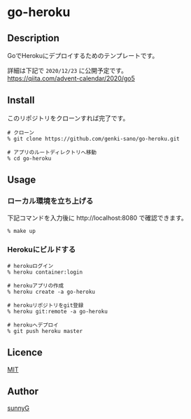 # go-heroku

## Description

GoでHerokuにデプロイするためのテンプレートです。

詳細は下記で `2020/12/23` に公開予定です。  
https://qiita.com/advent-calendar/2020/go5

## Install

このリポジトリをクローンすれば完了です。

```
# クローン
% git clone https://github.com/genki-sano/go-heroku.git

# アプリのルートディレクトリへ移動
% cd go-heroku
```

## Usage

### ローカル環境を立ち上げる

下記コマンドを入力後に http://localhost:8080 で確認できます。

```
% make up
```

### Herokuにビルドする

```
# herokuログイン
% heroku container:login

# herokuアプリの作成
% heroku create -a go-heroku

# herokuリポジトリをgit登録
% heroku git:remote -a go-heroku

# herokuへデプロイ
% git push heroku master 
```

## Licence

[MIT](https://github.com/genki-sano/go-heroku/blob/main/LICENSE)

## Author

[sunnyG](https://github.com/genki-sano)

